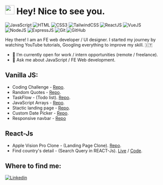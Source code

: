 <h1><img src="https://emojis.slackmojis.com/emojis/images/1531849430/4246/blob-sunglasses.gif?1531849430" width="30"/> Hey! Nice to see you.</h1>

![JavaScript](https://img.shields.io/badge/JavaScript-%23F7DF1E?style=flat-square&logo=javascript&logoColor=black)
![HTML](https://img.shields.io/badge/HTML5-E34F26?style=flat-square&logo=html5&logoColor=white)
![CSS3](https://img.shields.io/badge/CSS3-1572B6?style=flat-square&logo=css3&logoColor=white)
![TailwindCSS](https://img.shields.io/badge/tailwindcss-%2338B2AC.svg?style=flat-square&logo=tailwind-css&logoColor=white)
![ReactJS](https://img.shields.io/badge/ReactJS-%2361DAFB?style=flat-square&logo=React&logoColor=white)
![VueJS](https://img.shields.io/badge/VueJS-%234FC08D?style=flat-square&logo=Vue.js&logoColor=white)
![NodeJS](https://img.shields.io/badge/Node.js-%23339933?style=flat-square&logo=Node.js&logoColor=white)
![ExpressJS](https://img.shields.io/badge/Express.js-%23404C5C?style=flat-square&logo=Express&logoColor=white)
![Git](https://img.shields.io/badge/Git-%23F05032?style=flat-square&logo=Git&logoColor=white)
![GitHub](https://img.shields.io/badge/Github-%23181717?style=flat-square&logo=Github&logoColor=white)


Hey there! I am an FE web developer / UI designer. I started my journey by watching YouTube tutorials, Googling everything to improve my skill. 🇮🇹

- :busts_in_silhouette: I’m currently open for work / intern opportunities (remote / freelance).
- 💬 Ask me about JavaScript / FE Web development.

## Vanilla JS:
- Coding Challenge - [Repo](https://github.com/alizainaslam/Cat-tool).
- Random Quotes - [Repo](https://github.com/alizainaslam/Random-Quotes).
- TaskFlow - (Todo list). [Repo](https://github.com/alizainaslam/TaskFlow).
- JavaScript Arrays - [Repo](https://github.com/alizainaslam/JavaScript-arrays).
- Stactic landing page - [Repo](https://github.com/alizainaslam/Portfolio-template).
- Custom Date Picker - [Repo](https://github.com/alizainaslam/Custom-date-picker).
- Responsive navbar - [Repo](https://github.com/alizainaslam/business-portfolio)
## React-Js
- Apple Vision Pro Clone - (Landing Page Clone). [Repo](https://github.com/alizainaslam/Apple-Vision-Pro).
- Find country's detail - (Search Query in REACT-Js). [Live](https://findcountry-detail.netlify.app/) / [Code](https://github.com/alizainaslam/Full-stack-open/tree/master/part2/Data-for-countries).

## Where to find me:
[![Linkedin](https://img.shields.io/badge/LinkedIn-0077B5?style=flat-square&logo=linkedin&logoColor=white)](https://www.linkedin.com/in/alizainaslam/) 
